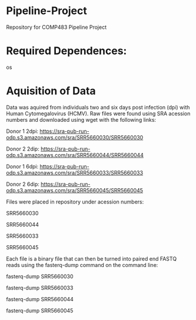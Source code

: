 # Pipeline-Project
Repository for COMP483 Pipeline Project

# Required Dependences:
os

# Aquisition of Data
Data was aquired from individuals two and six days post infection (dpi) with Human Cytomegalovirus (HCMV). Raw files were found using SRA acession numbers and downloaded using wget with the following links:

Donor 1 2dpi: https://sra-pub-run-odp.s3.amazonaws.com/sra/SRR5660030/SRR5660030

Donor 2 2dip: https://sra-pub-run-odp.s3.amazonaws.com/sra/SRR5660044/SRR5660044

Donor 1 6dpi: https://sra-pub-run-odp.s3.amazonaws.com/sra/SRR5660033/SRR5660033

Donor 2 6dip: https://sra-pub-run-odp.s3.amazonaws.com/sra/SRR5660045/SRR5660045

Files were placed in repository under acession numbers:

SRR5660030

SRR5660044

SRR5660033

SRR5660045

Each file is a binary file that can then be turned into paired end FASTQ reads using the fasterq-dump command on the command line:

fasterq-dump SRR5660030

fasterq-dump SRR5660033

fasterq-dump SRR5660044

fasterq-dump SRR5660045
